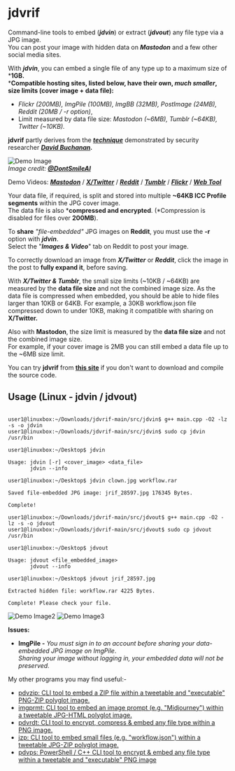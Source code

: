 # jdvrif

Command-line tools to embed (***jdvin***) or extract (***jdvout***) any file type via a JPG image.  
You can post your image with hidden data on ***Mastodon*** and a few other social media sites.

With ***jdvin***, you can embed a single file of any type up to a maximum size of ***1GB.**  
***Compatible hosting sites, listed below, have their own, *much smaller*, size limits (cover image + data file):**
* *Flickr (200MB), ImgPile (100MB), ImgBB (32MB), PostImage (24MB), Reddit (20MB / -r option)*,
* Limit measured by data file size: *Mastodon (~6MB), Tumblr (~64KB), Twitter (~10KB).*
  
**jdvrif** partly derives from the ***[technique](https://www.vice.com/en/article/bj4wxm/tiny-picture-twitter-complete-works-of-shakespeare-steganography)*** demonstrated by security researcher ***[David Buchanan](https://www.da.vidbuchanan.co.uk/).*** 

![Demo Image](https://github.com/CleasbyCode/jdvrif/blob/main/demo_image/jrif_12272.jpg)  
*Image credit:* [***@DontSmileAI***](https://x.com/DontSmileAI)

Demo Videos: [***Mastodon***](https://youtu.be/rnLf3W60IKQ) / [***X/Twitter***](https://youtu.be/Ajn5F1BO0Zg) / [***Reddit***](https://youtu.be/xIUsa3F8ZQc) / [***Tumblr***](https://youtu.be/8lIyLbx7CO8) / [***Flickr***](https://youtu.be/kg_MJHQuzLY) / [***Web Tool***](https://youtu.be/WvZMRp7Z6W4)  

Your data file, if required, is split and stored into multiple **~64KB ICC Profile segments** within the JPG cover image.  
The data file is also ***compressed and encrypted**. (*Compression is disabled for files over **200MB**).

To **share** *"file-embedded"* JPG images on **Reddit**, you must use the **-r** option with ***jdvin***.  
Select the "***Images & Video***" tab on Reddit to post your image.

To correctly download an image from ***X/Twitter*** or ***Reddit***, click the image in the post to **fully expand it**, before saving.

With ***X/Twitter & Tumblr***, the small size limits (~10KB / ~64KB) are measured by the **data file size** and not the combined image size.
As the data file is compressed when embedded, you should be able to hide files larger than 10KB or 64KB.
For example, a 30KB workflow.json file compressed down to under 10KB, making it compatible with sharing on **X/Twitter.**

Also with **Mastodon**, the size limit is measured by the **data file size** and not the combined image size.  
For example, if your cover image is 2MB you can still embed a data file up to the ~6MB size limit.

You can try **jdvrif** from [**this site**](https://cleasbycode.co.uk/jdvrif/index/) if you don't want to download and compile the source code.

## Usage (Linux - jdvin / jdvout)

```console

user1@linuxbox:~/Downloads/jdvrif-main/src/jdvin$ g++ main.cpp -O2 -lz -s -o jdvin
user1@linuxbox:~/Downloads/jdvrif-main/src/jdvin$ sudo cp jdvin /usr/bin

user1@linuxbox:~/Desktop$ jdvin 

Usage: jdvin [-r] <cover_image> <data_file>  
       jdvin --info

user1@linuxbox:~/Desktop$ jdvin clown.jpg workflow.rar
  
Saved file-embedded JPG image: jrif_28597.jpg 176345 Bytes.

Complete!

user1@linuxbox:~/Downloads/jdvrif-main/src/jdvout$ g++ main.cpp -O2 -lz -s -o jdvout
user1@linuxbox:~/Downloads/jdvrif-main/src/jdvout$ sudo cp jdvout /usr/bin

user1@linuxbox:~/Desktop$ jdvout

Usage: jdvout <file_embedded_image>
       jdvout --info
        
user1@linuxbox:~/Desktop$ jdvout jrif_28597.jpg

Extracted hidden file: workflow.rar 4225 Bytes.

Complete! Please check your file.

```
![Demo Image2](https://github.com/CleasbyCode/jdvrif/blob/main/demo_image/new_screen2.png) 
![Demo Image3](https://github.com/CleasbyCode/jdvrif/blob/main/demo_image/screen2.png)  

**Issues:**
* **ImgPile -** *You must sign in to an account before sharing your data-embedded JPG image on ImgPile*.  
*Sharing your image without logging in, your embedded data will not be preserved.*

My other programs you may find useful:-  

* [pdvzip: CLI tool to embed a ZIP file within a tweetable and "executable" PNG-ZIP polyglot image.](https://github.com/CleasbyCode/pdvzip)
* [imgprmt: CLI tool to embed an image prompt (e.g. "Midjourney") within a tweetable JPG-HTML polyglot image.](https://github.com/CleasbyCode/imgprmt)
* [pdvrdt: CLI tool to encrypt, compress & embed any file type within a PNG image.](https://github.com/CleasbyCode/pdvrdt)
* [jzp: CLI tool to embed small files (e.g. "workflow.json") within a tweetable JPG-ZIP polyglot image.](https://github.com/CleasbyCode/jzp) 
* [pdvps: PowerShell / C++ CLI tool to encrypt & embed any file type within a tweetable and "executable" PNG image](https://github.com/CleasbyCode/pdvps)   

##

